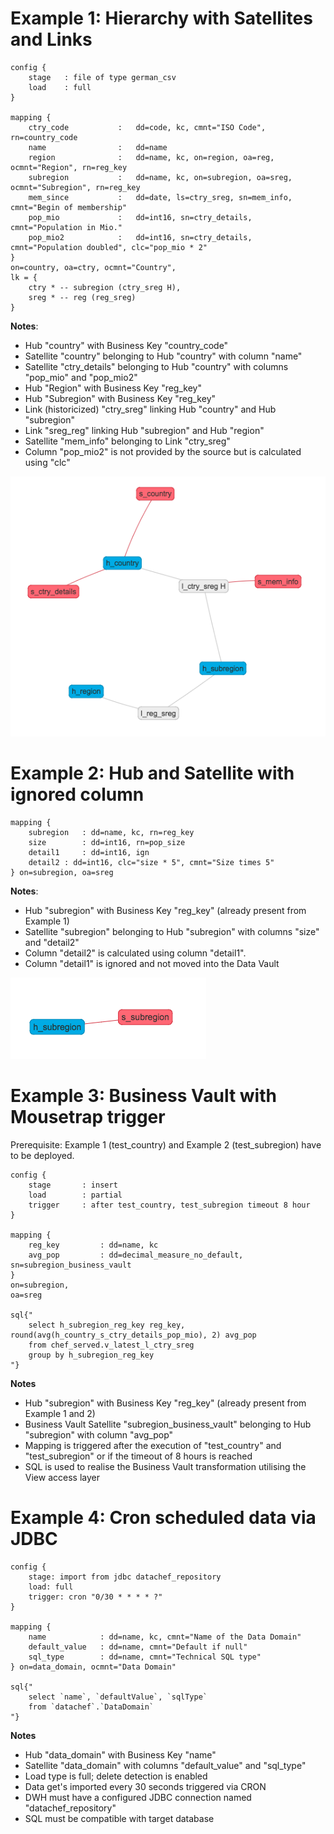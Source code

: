 # Example 1: Hierarchy with Satellites and Links

```
config {
    stage   : file of type german_csv
    load    : full
}

mapping {
	ctry_code			:	dd=code, kc, cmnt="ISO Code", rn=country_code
	name				:	dd=name
	region				:	dd=name, kc, on=region, oa=reg, ocmnt="Region", rn=reg_key
	subregion			:	dd=name, kc, on=subregion, oa=sreg, ocmnt="Subregion", rn=reg_key
	mem_since			:	dd=date, ls=ctry_sreg, sn=mem_info, cmnt="Begin of membership"
	pop_mio				:	dd=int16, sn=ctry_details, cmnt="Population in Mio."
	pop_mio2            :   dd=int16, sn=ctry_details, cmnt="Population doubled", clc="pop_mio * 2"
}
on=country, oa=ctry, ocmnt="Country",
lk = {
    ctry * -- subregion (ctry_sreg H),
    sreg * -- reg (reg_sreg)
}
```

**Notes**:
* Hub "country" with Business Key "country_code"
* Satellite "country" belonging to Hub "country" with column "name"
* Satellite "ctry_details" belonging to Hub "country" with columns "pop_mio" and "pop_mio2"
* Hub "Region" with Business Key "reg_key"
* Hub "Subregion" with Business Key "reg_key"
* Link (historicized) "ctry_sreg" linking Hub "country" and Hub "subregion"
* Link "sreg_reg" linking Hub "subregion" and Hub "region"
* Satellite "mem_info" belonging to Link "ctry_sreg"
* Column "pop_mio2" is not provided by the source but is calculated using "clc"

![model_test_country](model_test_country.png)

# Example 2: Hub and Satellite with ignored column

```
mapping {
    subregion   : dd=name, kc, rn=reg_key
    size        : dd=int16, rn=pop_size
    detail1     : dd=int16, ign
    detail2	: dd=int16, clc="size * 5", cmnt="Size times 5"
} on=subregion, oa=sreg
```

**Notes**:
* Hub "subregion" with Business Key "reg_key" (already present from Example 1)
* Satellite "subregion" belonging to Hub "subregion" with columns "size" and "detail2"
* Column "detail2" is calculated using column "detail1".
* Column "detail1" is ignored and not moved into the Data Vault

![mode_test_subregion](mode_test_subregion.png)

# Example 3: Business Vault with Mousetrap trigger

Prerequisite: Example 1 (test_country) and Example 2 (test_subregion) have to be deployed.

```
config {
    stage       : insert
    load        : partial
    trigger     : after test_country, test_subregion timeout 8 hour
}

mapping {
    reg_key         : dd=name, kc
    avg_pop         : dd=decimal_measure_no_default, sn=subregion_business_vault
}
on=subregion,
oa=sreg

sql{"
    select h_subregion_reg_key reg_key, round(avg(h_country_s_ctry_details_pop_mio), 2) avg_pop
    from chef_served.v_latest_l_ctry_sreg
    group by h_subregion_reg_key
"}
```

**Notes**

* Hub "subregion" with Business Key "reg_key" (already present from Example 1 and 2)
* Business Vault Satellite "subregion_business_vault" belonging to Hub "subregion" with column "avg_pop"
* Mapping is triggered after the execution of "test_country" and "test_subregion" or if the timeout of 8 hours is reached
* SQL is used to realise the Business Vault transformation utilising the View access layer

# Example 4: Cron scheduled data via JDBC

```
config {
    stage: import from jdbc datachef_repository
    load: full
    trigger: cron "0/30 * * * * ?"
}

mapping {
    name            : dd=name, kc, cmnt="Name of the Data Domain"
    default_value   : dd=name, cmnt="Default if null"
    sql_type        : dd=name, cmnt="Technical SQL type"
} on=data_domain, ocmnt="Data Domain"

sql{"
    select `name`, `defaultValue`, `sqlType`
    from `datachef`.`DataDomain`
"}
```

**Notes**
* Hub "data_domain" with Business Key "name"
* Satellite "data_domain" with columns "default_value" and "sql_type"
* Load type is full; delete detection is enabled
* Data get's imported every 30 seconds triggered via CRON
* DWH must have a configured JDBC connection named "datachef_repository"
* SQL must be compatible with target database

